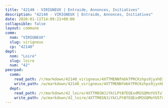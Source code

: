 ```yaml
---
title: "42140 - VIRIGNEUX | Entraide, Annonces, Initiatives"
description: "42140 - VIRIGNEUX | Entraide, Annonces, Initiatives"
date: 2020-01-11T14:09:21+09:00
collapsible: false
layout: commune
comm:
  nom: "VIRIGNEUX"
  slug: virigneux
  cp: "42140"
dept:
  nom: "Loire"
  slug: loire
  num: "42"
peerpad:
  comm:
    read_path: /r/markdown/42140_virigneux/4XTTMENNfmbkTPRCKzhps9jyxhD38h7EcgaJE9bLPxrvhGkxK
    write_path: /w/markdown/42140_virigneux/4XTTMENNfmbkTPRCKzhps9jyxhD38h7EcgaJE9bLPxrvhGkxK-K3TgV2Yd56xBNjB8sEYEt6cp8md1CkDY3XT6q5BotvbxWTUz7yGtuSD4BNKD2GMrWnBUKKLD2rNZWzQ9MXyPWbezSZ5QSBTubCuUZEvzBnAXfSmMuqkz6aDEqKygsgfTJxxjT2DZ
  dept:
    read_path: /r/markdown/42_loire/4XTTM8SNJiYkCLPtBfEQExdM2GQMoYUSTuTytLrQfQVaaYJeW
    write_path: /w/markdown/42_loire/4XTTM8SNJiYkCLPtBfEQExdM2GQMoYUSTuTytLrQfQVaaYJeW-K3TgUi5YJecchkttgL3M6Pu99u8hH2akRrHDb4XXZXATCvGiyzrNbe23fQbzNYiKWDR2re6vQN4Gxv5BQ2dayjGg1AqxtpHRtgi6cm74UeqjVtXM2ZJFa6mvBKTRc4s3X6tJYycN
---
```


